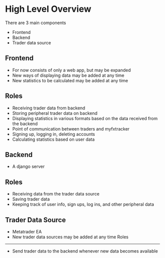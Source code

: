 # High Level Overview
There are 3 main components

*   Frontend
*   Backend
*   Trader data source

## Frontend
-   For now consists of only a web app, but may be expanded
-   New ways of displaying data may be added at any time
-   New statistics to be calculated may be added at any time

Roles
-----
*   Receiving trader data from backend
*   Storing peripheral trader data on backend
*   Displaying statistics in various formats based on the data received from the backend
*   Point of communication between traders and myfxtracker
*   Signing up, logging in, deleting accounts
*   Calculating statistics based on user data

## Backend
-   A django server

Roles
-----
*   Receiving data from the trader data source
*   Saving trader data
*   Keeping track of user info, sign ups, log ins, and other peripheral data


## Trader Data Source
-   Metatrader EA
-   New trader data sources may be added at any time
Roles
-----
*   Send trader data to the backend whenever new data becomes available

